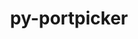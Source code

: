 ---
title: "py-portpicker"
layout: cache
categories: [package, develop-2023-09-24]
meta: {"versions": ["1.5.2"], "compilers": ["gcc@=11.3.0"], "oss": ["ubuntu22.04"], "platforms": ["linux"], "targets": ["x86_64_v3"], "stacks": ["ml-linux-x86_64-cpu", "ml-linux-x86_64-cuda", "ml-linux-x86_64-rocm", "root"], "num_specs": 2, "num_specs_by_stack": {"ml-linux-x86_64-rocm": 2, "ml-linux-x86_64-cuda": 2, "root": 2, "ml-linux-x86_64-cpu": 2}}
spec_details: [{"hash": "jg4pmnluwfx6mad7hpfcpxt4cw3lsgic", "compiler": "gcc@=11.3.0", "versions": ["1.5.2"], "os": "ubuntu22.04", "platform": "linux", "target": "x86_64_v3", "variants": ["build_system=python_pip"], "stacks": ["ml-linux-x86_64-rocm", "ml-linux-x86_64-cuda", "root", "ml-linux-x86_64-cpu"], "size": "-", "tarball": "https://binaries.spack.io/releases/develop-2023-09-24/build_cache/linux-ubuntu22.04-x86_64_v3/gcc-11.3.0/py-portpicker-1.5.2/linux-ubuntu22.04-x86_64_v3-gcc-11.3.0-py-portpicker-1.5.2-jg4pmnluwfx6mad7hpfcpxt4cw3lsgic.spack"}, {"hash": "73nfktv74y62l7dteele5uw6oafxgtvo", "compiler": "gcc@=11.3.0", "versions": ["1.5.2"], "os": "ubuntu22.04", "platform": "linux", "target": "x86_64_v3", "variants": ["build_system=python_pip"], "stacks": ["ml-linux-x86_64-rocm", "ml-linux-x86_64-cuda", "root", "ml-linux-x86_64-cpu"], "size": "-", "tarball": "https://binaries.spack.io/releases/develop-2023-09-24/build_cache/linux-ubuntu22.04-x86_64_v3/gcc-11.3.0/py-portpicker-1.5.2/linux-ubuntu22.04-x86_64_v3-gcc-11.3.0-py-portpicker-1.5.2-73nfktv74y62l7dteele5uw6oafxgtvo.spack"}]
---